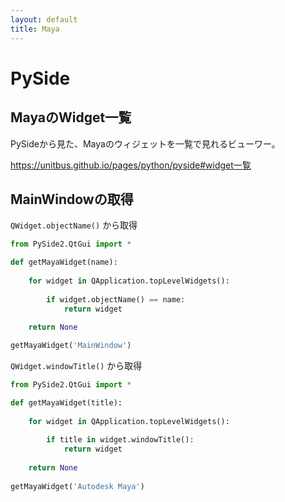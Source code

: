 ```yaml
---
layout: default
title: Maya
---
```


# PySide

## MayaのWidget一覧

PySideから見た、Mayaのウィジェットを一覧で見れるビューワー。

https://unitbus.github.io/pages/python/pyside#widget一覧

## MainWindowの取得

`QWidget.objectName()` から取得

``` python
from PySide2.QtGui import *

def getMayaWidget(name):
    
    for widget in QApplication.topLevelWidgets():
        
        if widget.objectName() == name:
            return widget
    
    return None

getMayaWidget('MainWindow')
```

`QWidget.windowTitle()` から取得

``` python
from PySide2.QtGui import *

def getMayaWidget(title):
    
    for widget in QApplication.topLevelWidgets():
        
        if title in widget.windowTitle():
            return widget
    
    return None
    
getMayaWidget('Autodesk Maya')
```
